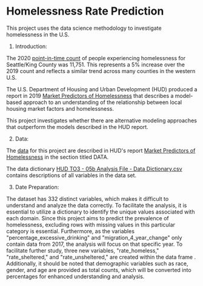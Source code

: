 # Homelessness Rate Prediction
This project uses the data science methodology to investigate homelessness in the U.S.

1. Introduction: 

  The 2020 [point-in-time count](https://www.kingcounty.gov/elected/executive/constantine/news/release/2020/July/01-homeless-count.aspx) of people experiencing homelessness for Seattle/King County was 11,751. This represents a 5% increase over the 2019 count and reflects a similar trend across many counties in the western U.S. 
  
  The U.S. Department of Housing and Urban Development (HUD) produced a report in 2019 [Market Predictors of Homelessness](https://www.huduser.gov/portal/sites/default/files/pdf/Market-Predictors-of-Homelessness.pdf) that describes a model-based approach to an understanding of the relationship between local housing market factors and homelessness. 
  
  This project investigates whether there are alternative modeling approaches that outperform the models described in the HUD report.

2. Data: 
  
  The [data](https://github.com/brian-fischer/DATA-3320/blob/main/homelessness/05b_analysis_file_update.csv) for this project are described in HUD's report [Market Predictors of Homelessness](https://www.huduser.gov/portal/sites/default/files/pdf/Market-Predictors-of-Homelessness.pdf) in the section titled DATA.

  The data dictionary [HUD TO3 - 05b Analysis File - Data Dictionary.csv](https://github.com/brian-fischer/DATA-3320/blob/main/homelessness/HUD%20TO3%20-%2005b%20Analysis%20File%20-%20Data%20-%20Dictionary.csv) contains descriptions of all variables in the data set.

3. Date Preparation:

The dataset has 332 distinct variables, which makes it difficult to understand and analyze the data correctly. To facilitate the analysis, it is essential to utilize a dictionary to identify the unique values associated with each domain. Since this project aims to predict the prevalence of homelessness, excluding rows with missing values in this particular category is essential. Furthermore, as the variables "percentage_excessive_drinking" and "migration_4_year_change" only contain data from 2017, the analysis will focus on that specific year. To facilitate further study, three new variables,  "rate_homeless," "rate_sheltered," and "rate_unsheltered," are created within the data frame . Additionally, it should be noted that demographic variables such as race, gender, and age are provided as total counts, which will be converted into percentages for enhanced understanding and analysis.
